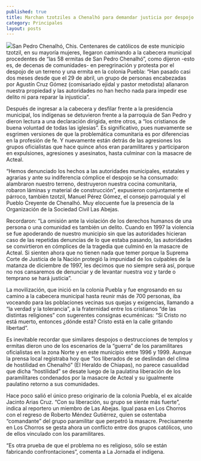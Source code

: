 ```yaml
---
published: true
title: Marchan tzotziles a Chenalhó para demandar justicia por despojo de terreno y ermita
category: Principales
layout: posts
---
```


![](http://i.imgur.com/kKbRm7tm.jpg)San Pedro Chenalhó, Chis. Centenares de católicos de este municipio tzotzil, en su mayoría mujeres, llegaron caminando a la cabecera municipal procedentes de “las 58 ermitas de San Pedro Chenalhó”, como dijeron -esto es, de decenas de comunidades- en peregrinación y protesta por el despojo de un terreno y una ermita en la colonia Puebla: “Han pasado casi dos meses desde que el 29 de abril, un grupo de personas encabezadas por Agustín Cruz Gómez (comisariado ejidal y pastor metodista) allanaron nuestra propiedad y las autoridades no han hecho nada para impedir ese delito ni para reparar la injusticia”.

Después de ingresar a la cabecera y desfilar frente a la presidencia municipal, los indígenas se detuvieron frente a la parroquia de San Pedro y dieron lectura a una declaración dirigida, entre otros, a “los cristianos de buena voluntad de todas las iglesias”. Es significativo, pues nuevamente se esgrimen versiones de que la problemática comunitaria es por diferencias en la profesión de fe. Y nuevamente están detrás de las agresiones los grupos oficialistas que hace quince años eran paramilitares y participaron en expulsiones, agresiones y asesinatos, hasta culminar con la masacre de Acteal.

“Hemos denunciado los hechos a las autoridades municipales, estatales y agrarias y ante su indiferencia cómplice el despojo se ha consumado: alambraron nuestro terreno, destruyeron nuestra cocina comunitaria, robaron láminas y material de construcción”, expusieron conjuntamente el párroco, también tzotzil, Manuel Pérez Gómez, el consejo parroquial y el Pueblo Creyente de Chenalhó. Muy elocuente fue la presencia de la Organización de la Sociedad Civil Las Abejas.

Recordaron: “La omisión ante la violación de los derechos humanos de una persona o una comunidad es también un delito. Cuando en 1997 la violencia se fue apoderando de nuestro municipio sin que las autoridades hicieran caso de las repetidas denuncias de lo que estaba pasando, las autoridades se convirtieron en cómplices de la tragedia que culminó en la masacre de Acteal. Si sienten ahora que no tienen nada que temer porque la Suprema Corte de Justicia de la Nación protegió la impunidad de los culpables de la matanza de diciembre de 1997, les decimos que no siempre será así, porque no nos cansaremos de denunciar y de levantar nuestra voz y tarde o temprano se hará justicia”.

La movilización, que inició en la colonia Puebla y fue engrosando en su camino a la cabecera municipal hasta reunir más de 700 personas, iba voceando para las poblaciones vecinas sus quejas y exigencias, llamando a “la verdad y la tolerancia”, a la fraternidad entre los cristianos “de las distintas religiones” con sugerentes consignas ecuménicas: “Si Cristo no está muerto, entonces ¿dónde está? Cristo está en la calle gritando libertad”.

Es inevitable recordar que similares despojos o destrucciones de templos y ermitas dieron uno de los escenarios de la “guerra” de los paramilitares oficialistas en la zona Norte y en este municipio entre 1996 y 1999. Aunque la prensa local registraba hoy que “los liberados de se deslindan del clima de hostilidad en Chenalhó” (El Heraldo de Chiapas), no parece casualidad que dicha “hostilidad” se desate luego de la paulatina liberación de los paramilitares condenados por la masacre de Acteal y su igualmente paulatino retorno a sus comunidades.

Hace poco salió el único preso originario de la colonia Puebla, el ex alcalde Jacinto Arias Cruz. “Con su liberación, su grupo se siente más fuerte”, indica al reportero un miembro de Las Abejas. Igual pasa en Los Chorros con el regreso de Roberto Méndez Gutiérrez, quien se ostentaba “comandante” del grupo paramilitar que perpetró la masacre. Precisamente en Los Chorros se gesta ahora un conflicto entre dos grupos católicos, uno de ellos vinculado con los paramilitares.

“Es otra prueba de que el problema no es religioso, sólo se están fabricando confrontaciones”, comenta a La Jornada el indígena.
